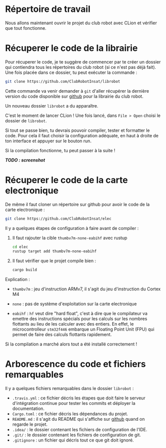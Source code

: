 # Répertoire de travail

Nous allons maintenant ouvrir le projet du club robot avec CLion et vérifier que tout fonctionne.

# Récuperer le code de la librairie

Pour récuperer le code, je te suggère de commencer par te créer un dossier qui contiendra tous les répertoires du club robot (si ce n'est pas déjà fait).
Une fois placée dans ce dossier, tu peut exécuter la commande :

```bash
git clone https://github.com/ClubRobotInsat/librobot
```

Cette commande va venir demander à `git` d'aller récupérer la dernière version du code disponible sur [github](https://github.com/ClubRobotInsat/librobot) pour la librairie du club robot.

Un nouveau dossier `librobot` a du apparaître.

C'est le moment de lancer CLion ! Une fois lancé, dans `File > Open` choisi le dossier de `librobot`.

Si tout se passe bien, tu devrais pouvoir compiler, tester et formatter le code. Pour cela il faut choisir la configuration adéquate, en haut à droite de ton interface et appuyer sur le bouton run.

Si la compilation fonctionne, tu peut passer à la suite !

***TODO : screenshot***

# Récuperer le code de la carte electronique

De même il faut cloner un répertoire sur github pour avoir le code de la carte electronique :

```bash
git clone https://github.com/ClubRobotInsat/elec
```

Il y a quelques étapes de configuration à faire avant de compiler :

1. Il faut rajouter la cible `thumbv7m-none-eabihf` avec rustup
	```bash
	cd elec
	rustup target add thumbv7m-none-eabihf	
	```

2. Il faut vérifier que le projet compile bien :
	```bash
	cargo build
	```
Explication :

- `thumbv7m` : jeu d'instruction ARMv7, il s'agit du jeu d'instruction du Cortex M4

- `none` : pas de système d'exploitation sur la carte electronique

- `eabihf` : `hf` veut dire "hard float", c'est à dire que le compilateur va emettre des instructions spécials pour les calculs sur les nombres flottants au lieu de les calculer avec des entiers. En effet, le microcontrolleur `stm32f446` embarque un Floating Point Unit (FPU) qui permet de faire des calculs flottants rapidement.

Si la compilation a marché alors tout a été installé correctement !

# Arborescence du code et fichiers remarquables

Il y a quelques fichiers remarquables dans le dossier `librobot` :
* `.travis.yml` :  ce fichier décris les étapes que doit faire le serveur d'intégration continue pour tester les commits et déployer la documentation.
* `Cargo.toml` : ce fichier décris les dépendances du projet.
* `README.md` : il s'agit du README qui s'affiche sur [github](https://github.com/ClubRobotInsat/librobot) quand on regarde le projet.
* `.idea/` : le dossier contenant les fichiers de configuration de l'IDE.
* `.git/` : le dossier contenant les fichiers de configuration de git.
* `.gitignore` : un fichier qui décris tout ce que git doit ignoré.
